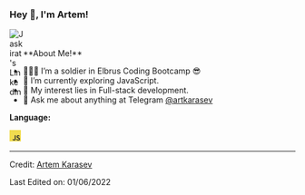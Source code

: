 <h3 title="hehehe"> Hey 👋, I'm Artem!</h3>

<a href="[https://www.linkedin.com/in/jaskirat-singh-009348178](https://www.linkedin.com/in/artemkarasev/)">
  <img align="left" alt="Jaskirat's LinkedIn" width="24px" src="https://cdn.jsdelivr.net/npm/simple-icons@v3/icons/linkedin.svg" />
</a>
<br />
<br />
**About Me!**

- 👨🏽‍💻 I’m a soldier in Elbrus Coding Bootcamp 😎
- 🌱 I’m currently exploring JavaScript.
- 🤔 My interest lies in Full-stack development.
- 💬 Ask me about anything at Telegram [@artkarasev](https://telegram.me/artkarasev)


**Language:**  

<code><img height="20" src="https://raw.githubusercontent.com/github/explore/80688e429a7d4ef2fca1e82350fe8e3517d3494d/topics/javascript/javascript.png"></code>

----

Credit: [Artem Karasev](https://github.com/ETOPS7)

Last Edited on: 01/06/2022
